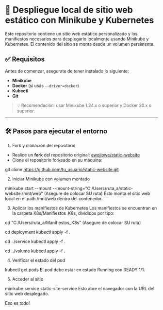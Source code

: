 # 🚀 Despliegue local de sitio web estático con Minikube y Kubernetes

Este repositorio contiene un sitio web estático personalizado y los manifiestos necesarios para desplegarlo localmente usando Minikube y Kubernetes. El contenido del sitio se monta desde un volumen persistente.

## ✅ Requisitos

Antes de comenzar, asegurate de tener instalado lo siguiente:

- **Minikube**
- **Docker** (si usás `--driver=docker`)
- **Kubectl**
- **Git**

> 💡 Recomendación: usar Minikube 1.24.x o superior y Docker 20.x o superior.

---

## 🛠️ Pasos para ejecutar el entorno


1. Fork y clonación del repositorio

- Realice un **fork** del repositorio original: [ewojjowe/static-website](https://github.com/ewojjowe/static-website)
- Clone el repositorio forkeado en su máquina:

git clone https://github.com/tu_usuario/static-website.git

2. Iniciar Minikube con volumen montado

minikube start --mount --mount-string="C:/Users/ruta_a/static-website:/mnt/web" (Asegure de colocar SU ruta)
Esto monta el sitio web local en el path /mnt/web dentro del contenedor.

3. Aplicar los manifiestos de Kubernetes
Los manifiestos se encuentran en la carpeta K8s/Manifiestos_K8s, divididos por tipo:

cd "C:/Users/ruta_a/Manifiestos_K8s" (Asegure de colocar SU ruta)

cd deployment
kubectl apply -f .

cd ../service
kubectl apply -f .

cd ../volume
kubectl apply -f .

4. Verificar el estado del pod

kubectl get pods
El pod debe estar en estado Running con READY 1/1.

5. Acceder al sitio

minikube service static-site-service
Esto abre el navegador con la URL del sitio web desplegado.

Eso es todo!
